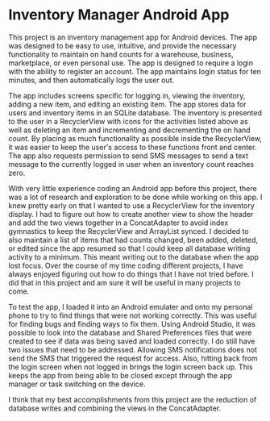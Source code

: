 # Inventory Manager Android App

This project is an inventory management app for Android devices. The app was designed to be easy to use, intuitive, and provide the necessary functionality to maintain on hand counts for a warehouse, business, marketplace, or even personal use. The app is designed to require a login with the ability to register an account. The app maintains login status for ten minutes, and then automatically logs the user out.

The app includes screens specific for logging in, viewing the inventory, adding a new item, and editing an existing item. The app stores data for users and inventory items in an SQLite database. The inventory is presented to the user in a RecyclerView with icons for the activities listed above as well as deleting an item and incrementing and decrementing the on hand count. By placing as much functionality as possible inside the RecyclerView, it was easier to keep the user's access to these functions front and center. The app also requests permission to send SMS messages to send a text message to the currently logged in user when an inventory count reaches zero.

With very little experience coding an Android app before this project, there was a lot of research and exploration to be done while working on this app. I knew pretty early on that I wanted to use a RecyclerView for the inventory display. I had to figure out how to create another view to show the header and add the two views together in a ConcatAdapter to avoid index gymnastics to keep the RecyclerView and ArrayList synced. I decided to also maintain a list of items that had counts changed, been added, deleted, or edited since the app resumed so that I could keep all database writing activity to a minimum. This meant writing out to the database when the app lost focus. Over the course of my time coding different projects, I have always enjoyed figuring out how to do things that I have not tried before. I did that in this project and am sure it will be useful in many projects to come.

To test the app, I loaded it into an Android emulater and onto my personal phone to try to find things that were not working correctly. This was useful for finding bugs and finding ways to fix them. Using Android Studio, it was possible to look into the database and Shared Preferences files that were created to see if data was being saved and loaded correctly. I do still have two issues that need to be addressed. Allowing SMS notifications does not send the SMS that triggered the request for access. Also, hitting back from the login screen when not logged in brings the login screen back up. This keeps the app from being able to be closed except through the app manager or task switching on the device.

I think that my best accomplishments from this project are the reduction of database writes and combining the views in the ConcatAdapter.
